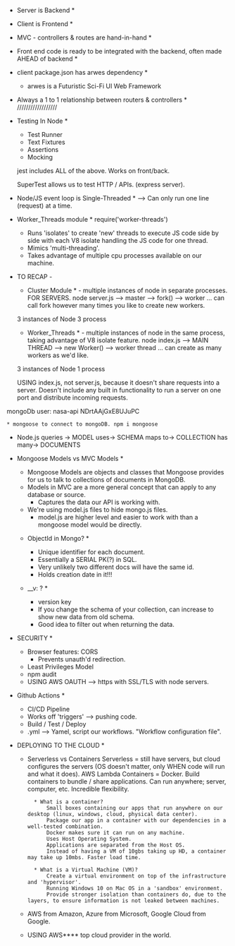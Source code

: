  * Server is Backend *
 * Client is Frontend *
 * MVC - controllers & routes are hand-in-hand *

 * Front end code is ready to be integrated with the backend, often made AHEAD of backend *

 * client package.json has arwes dependency *
    - arwes is a Futuristic Sci-Fi UI Web Framework

* Always a 1 to 1 relationship between routers & controllers *
//////////////////

 * Testing In Node *
    - Test Runner
    - Text Fixtures
    - Assertions
    - Mocking

    jest includes ALL of the above. Works on front/back. 

    SuperTest allows us to test HTTP / APIs. (express server). 


* Node/JS event loop is Single-Threaded * --> Can only run one line (request) at a time.

* Worker_Threads module * require('worker-threads')
    - Runs 'isolates' to create 'new' threads to execute JS code side by side with each V8 isolate handling the JS code for one thread. 
    - Mimics 'multi-threading'.
    - Takes advantage of multiple cpu processes available on our machine.

- TO RECAP -

    * Cluster Module * - multiple instances of node in separate processes. FOR SERVERS.
    node server.js --> master --> fork() --> worker ... can call fork however many times you like to create new workers. 

     3 instances of Node
     3 process

    * Worker_Threads * - multiple instances of node in the same process, taking advantage of V8 isolate feature. 
    node index.js --> MAIN THREAD --> new Worker() --> worker thread ... can create as many workers as we'd like.

    3 instances of Node
    1 process

    USING index.js, not server.js, because it doesn't share requests into a server. Doesn't include any built in functionality to run a server on one port and distribute incoming requests. 


mongoDb user:
    nasa-api
    NDrtAAjGxE8UJuPC

    * mongoose to connect to mongoDB. npm i mongoose

* Node.js queries -> MODEL uses-> SCHEMA maps to-> COLLECTION has many-> DOCUMENTS

* Mongoose Models vs MVC Models *
    - Mongoose Models are objects and classes that Mongoose provides for us to talk to collections of documents in MongoDB.
    - Models in MVC are a more general concept that can apply to any database or source.
        * Captures the data our API is working with.
    - We're using model.js files to hide mongo.js files. 
        - model.js are higher level and easier to work with than a mongoose model would be directly.
    
    * ObjectId in Mongo? *
        - Unique identifier for each document.
        - Essentially a SERIAL PK(?) in SQL.
        - Very unlikely two different docs will have the same id.
        - Holds creation date in it!!!
    
    * __v: ? *
        - version key
        - If you change the schema of your collection, can increase to show new data from old schema.
        - Good idea to filter out when returning the data.
        
* SECURITY *
    - Browser features: CORS
        * Prevents unauth'd redirection.
    - Least Privileges Model
    - npm audit
    - USING AWS OAUTH --> https with SSL/TLS with node servers.
    
* Github Actions *
    - CI/CD Pipeline
    - Works off 'triggers' --> pushing code.
    - Build / Test / Deploy
    - .yml --> Yamel, script our workflows. "Workflow configuration file".

* DEPLOYING TO THE CLOUD *
    - Serverless vs Containers
        Serverless = still have servers, but cloud configures the servers (OS doesn't matter, only WHEN code will run and what it does). AWS Lambda
        Containers = Docker. Build containers to bundle / share applications. Can run anywhere; server, computer, etc. Incredible flexibility.

            * What is a container?
                Small boxes containing our apps that run anywhere on our desktop (linux, windows, cloud, physical data center).
                Package our app in a container with our dependencies in a well-tested combination. 
                Docker makes sure it can run on any machine.
                Uses Host Operating System.
                Applications are separated from the Host OS.
                Instead of having a VM of 10gbs taking up HD, a container may take up 10mbs. Faster load time.

            * What is a Virtual Machine (VM)?
                Create a virtual environment on top of the infrastructure and 'hypervisor'.
                Running Windows 10 on Mac OS in a 'sandbox' environment.
                Provide stronger isolation than containers do, due to the layers, to ensure information is not leaked between machines.

    - AWS from Amazon, Azure from Microsoft, Google Cloud from Google.
    - USING AWS**** top cloud provider in the world.